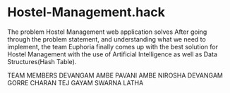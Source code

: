 # Hostel-Management.hack
The problem Hostel Management web application solves After going through the problem statement, and understanding what we need to implement, the team Euphoria finally comes up with the best solution for Hostel Management with the use of Artificial Intelligence as well as Data Structures(Hash Table). 
 
TEAM MEMBERS
DEVANGAM AMBE PAVANI
AMBE NIROSHA 
DEVANGAM GORRE CHARAN TEJ
GAYAM SWARNA LATHA
